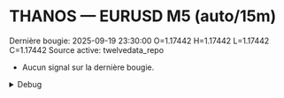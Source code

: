 # THANOS — EURUSD M5 (auto/15m)
Dernière bougie: 2025-09-19 23:30:00  O=1.17442  H=1.17442  L=1.17442  C=1.17442
Source active: twelvedata_repo

- Aucun signal sur la dernière bougie.

<details><summary>Debug</summary>

- TD_API_KEY manquant.

</details>